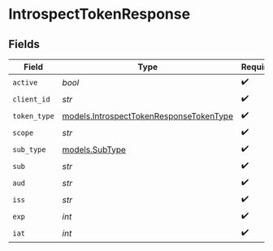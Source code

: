 # IntrospectTokenResponse


## Fields

| Field                                                                                    | Type                                                                                     | Required                                                                                 | Description                                                                              |
| ---------------------------------------------------------------------------------------- | ---------------------------------------------------------------------------------------- | ---------------------------------------------------------------------------------------- | ---------------------------------------------------------------------------------------- |
| `active`                                                                                 | *bool*                                                                                   | :heavy_check_mark:                                                                       | N/A                                                                                      |
| `client_id`                                                                              | *str*                                                                                    | :heavy_check_mark:                                                                       | N/A                                                                                      |
| `token_type`                                                                             | [models.IntrospectTokenResponseTokenType](../models/introspecttokenresponsetokentype.md) | :heavy_check_mark:                                                                       | N/A                                                                                      |
| `scope`                                                                                  | *str*                                                                                    | :heavy_check_mark:                                                                       | N/A                                                                                      |
| `sub_type`                                                                               | [models.SubType](../models/subtype.md)                                                   | :heavy_check_mark:                                                                       | N/A                                                                                      |
| `sub`                                                                                    | *str*                                                                                    | :heavy_check_mark:                                                                       | N/A                                                                                      |
| `aud`                                                                                    | *str*                                                                                    | :heavy_check_mark:                                                                       | N/A                                                                                      |
| `iss`                                                                                    | *str*                                                                                    | :heavy_check_mark:                                                                       | N/A                                                                                      |
| `exp`                                                                                    | *int*                                                                                    | :heavy_check_mark:                                                                       | N/A                                                                                      |
| `iat`                                                                                    | *int*                                                                                    | :heavy_check_mark:                                                                       | N/A                                                                                      |
